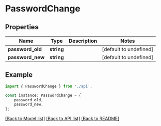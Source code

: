 # PasswordChange


## Properties

Name | Type | Description | Notes
------------ | ------------- | ------------- | -------------
**password_old** | **string** |  | [default to undefined]
**password_new** | **string** |  | [default to undefined]

## Example

```typescript
import { PasswordChange } from './api';

const instance: PasswordChange = {
    password_old,
    password_new,
};
```

[[Back to Model list]](../README.md#documentation-for-models) [[Back to API list]](../README.md#documentation-for-api-endpoints) [[Back to README]](../README.md)
